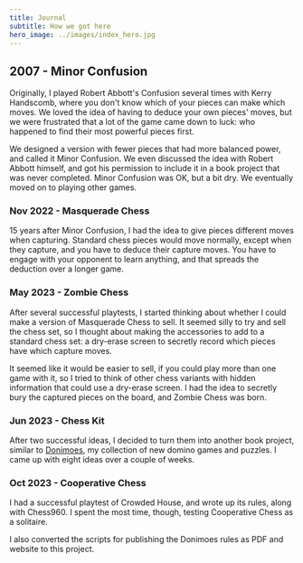```yaml
---
title: Journal
subtitle: How we got here
hero_image: ../images/index_hero.jpg
---
```

## 2007 - Minor Confusion
Originally, I played Robert Abbott's Confusion several times with Kerry
Handscomb, where you don't know which of your pieces can make which moves. We
loved the idea of having to deduce your own pieces' moves, but we were
frustrated that a lot of the game came down to luck: who happened to find their
most powerful pieces first.

We designed a version with fewer pieces that had more balanced power, and called
it Minor Confusion. We even discussed the idea with Robert Abbott himself, and
got his permission to include it in a book project that was never completed.
Minor Confusion was OK, but a bit dry. We eventually moved on to playing other
games.

### Nov 2022 - Masquerade Chess
15 years after Minor Confusion, I had the idea to give pieces different moves
when capturing. Standard chess pieces would move normally, except when they
capture, and you have to deduce their capture moves. You have to engage with
your opponent to learn anything, and that spreads the deduction over a longer
game.

### May 2023 - Zombie Chess
After several successful playtests, I started thinking about whether I could
make a version of Masquerade Chess to sell. It seemed silly to try and sell the
chess set, so I thought about making the accessories to add to a standard chess
set: a dry-erase screen to secretly record which pieces have which capture
moves.

It seemed like it would be easier to sell, if you could play more than one game
with it, so I tried to think of other chess variants with hidden information
that could use a dry-erase screen. I had the idea to secretly bury the captured
pieces on the board, and Zombie Chess was born.

### Jun 2023 - Chess Kit
After two successful ideas, I decided to turn them into another book project,
similar to [Donimoes], my collection of new domino games and puzzles. I came up
with eight ideas over a couple of weeks.

[Donimoes]: https://donkirkby.github.io/donimoes/

### Oct 2023 - Cooperative Chess
I had a successful playtest of Crowded House, and wrote up its rules, along with
Chess960. I spent the most time, though, testing Cooperative Chess as a
solitaire.

I also converted the scripts for publishing the Donimoes rules as PDF and
website to this project.
